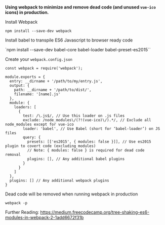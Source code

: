 **Using webpack to minimize and remove dead code (and unused `vue-ico` icons) in production.**

Install Webpack

`npm install --save-dev webpack`

Install babel to transpile ES6 Javascript to browser ready code

`npm install --save-dev babel-core babel-loader babel-preset-es2015``

Create your `webpack.config.json`

```JS
const webpack = require('webpack');

module.exports = {
  entry: __dirname + '/path/to/my/entry.js',
  output: {
    path: __dirname + '/path/to/dist/',
    filename: '[name].js'
  },
  module: {
    loaders: [
      {
        test: /\.js$/, // Use this loader on .js files
        exclude: /node_modules\/(?!(vue-ico)\/).*/, // Exclude all node_modules except for vue-ico
        loader: 'babel', // Use Babel (short for ‘babel-loader’) on JS files
        query: {
          presets: [['es2015', { modules: false }]], // Use es2015 plugin to covert code (excluding modules)
          // Note: { modules: false } is required for dead code removal
          plugins: [], // Any additional babel plugins
        }
      }
    ]
  },
  plugins: [] // Any additional webpack plugins
}
```

Dead code will be removed when running webpack in production

`webpack -p`

Further Reading:
https://medium.freecodecamp.org/tree-shaking-es6-modules-in-webpack-2-1add6672f31b

